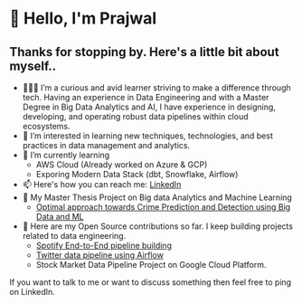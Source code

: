 # 👋 Hello, I'm Prajwal
## Thanks for stopping by. Here's a little bit about myself..
- 🧑🏻‍🏫 I’m a curious and avid learner striving to make a difference through tech. Having an experience in 
Data Engineering and with a Master Degree in Big Data Analytics and AI, I have experience in designing, 
developing, and operating robust data pipelines within cloud ecosystems.
- 👀 I’m interested in learning new techniques, technologies, and best practices in data management and analytics.
- 🌱 I’m currently learning
  - AWS Cloud (Already worked on Azure & GCP)
  - Exporing Modern Data Stack (dbt, Snowflake, Airflow)
- 📫 Here's how you can reach me: [LinkedIn](https://www.linkedin.com/in/prajwal-kp-3b65b0158/)
- 📝 My Master Thesis Project on Big data Analytics and Machine Learning
  - [Optimal approach towards Crime Prediction and Detection using Big Data and ML](https://github.com/Prajwal0105/master-thesis-project)
- 🤘 Here are my Open Source contributions so far. I keep building projects related to data engineering.
  - [Spotify End-to-End pipeline building](https://github.com/Prajwal0105/spotify-end-to-end-data-engineering-project)
  - [Twitter data pipeline using Airflow](https://github.com/Prajwal0105/twitter-airflow-data-engineering-project)
  - Stock Market Data Pipeline Project on Google Cloud Platform.
    

 If you want to talk to me or want to discuss something then feel free to ping on LinkedIn.

<!---
Prajwal0105/Prajwal0105 is a ✨ special ✨ repository because its `README.md` (this file) appears on your GitHub profile.
You can click the Preview link to take a look at your changes.
--->
